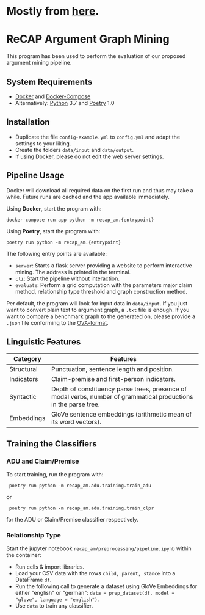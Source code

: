 
# Mostly from [here](https://github.com/ReCAP-UTR/Argument-Graph-Mining).

# ReCAP Argument Graph Mining

This program has been used to perform the evaluation of our proposed argument mining pipeline.

## System Requirements

- [Docker](www.docker.com) and [Docker-Compose](https://github.com/docker/compose)
- Alternatively: [Python](https://www.python.org) 3.7 and [Poetry](https://python-poetry.org) 1.0

## Installation

- Duplicate the file `config-example.yml` to `config.yml` and adapt the settings to your liking.
- Create the folders `data/input` and `data/output`.
- If using Docker, please do not edit the web server settings.


## Pipeline Usage

Docker will download all required data on the first run and thus may take a while.
Future runs are cached and the app available immediately.

Using **Docker**, start the program with:

```docker-compose run app python -m recap_am.{entrypoint}```

Using **Poetry**, start the program with:

```poetry run python -m recap_am.{entrypoint}```

The following entry points are available:

- `server`: Starts a flask server providing a website to perform interactive mining. The address is printed in the terminal.
- `cli`: Start the pipeline without interaction.
- `evaluate`: Perform a grid computation with the parameters major claim method, relationship type threshold and graph construction method.

Per default, the program will look for input data in `data/input`.
If you just want to convert plain text to argument graph, a `.txt` file is enough.
If you want to compare a benchmark graph to the generated on, please provide a `.json` file conforming to the [OVA-format](http://ova.uni-trier.de).


## Linguistic Features

| Category   | Features                                                                                                         |
|------------|------------------------------------------------------------------------------------------------------------------|
| Structural | Punctuation, sentence length and position.                                                                       |
| Indicators | Claim-premise and first-person indicators.                                                                       |
| Syntactic  | Depth of constituency parse trees, presence of modal verbs, number of grammatical productions in the parse tree. |
| Embeddings | GloVe sentence embeddings (arithmetic mean of its word vectors).                                                 |

## Training the Classifiers

### ADU and Claim/Premise

To start training, run the program with:

``` poetry run python -m recap_am.adu.training.train_adu```

or

``` poetry run python -m recap_am.adu.training.train_clpr```

for the ADU or Claim/Premise classifier respectively.

### Relationship Type

Start the jupyter notebook `recap_am/preprocessing/pipeline.ipynb` within the container:

- Run cells & import libraries.
- Load your CSV data with the rows `child, parent, stance` into a DataFrame `df`.
- Run the following call to generate a dataset using GloVe Embeddings for either "english" or "german": `data = prep_dataset(df, model = "glove", language = "english")`.
- Use `data` to train any classifier.
